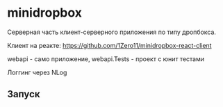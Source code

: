 # minidropbox

Серверная часть клиент-серверного приложения по типу дропбокса.

Клиент на реакте: https://github.com/1Zero11/minidropbox-react-client

webapi - само приложение, webapi.Tests - проект с юнит тестами

Логгинг через NLog

## Запуск


